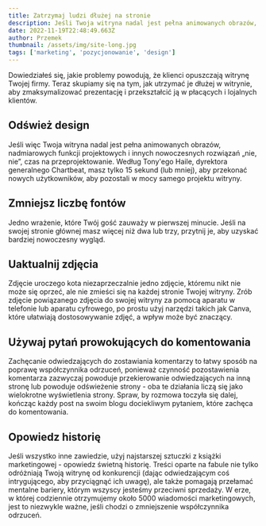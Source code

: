 ```yaml
---
title: Zatrzymaj ludzi dłużej na stronie
description: Jeśli Twoja witryna nadal jest pełna animowanych obrazów, nadmiarowych funkcji projektowych i innych nowoczesnych rozwiązań „nie, nie”, czas na przeprojektowanie.
date: 2022-11-19T22:48:49.663Z
author: Przemek
thumbnail: /assets/img/site-long.jpg
tags: ['marketing', 'pozycjonowanie', 'design']
---
```

Dowiedziałeś się, jakie problemy powodują, że klienci opuszczają witrynę Twojej firmy. Teraz skupiamy się na tym, jak utrzymać je dłużej w witrynie, aby zmaksymalizować prezentację i przekształcić ją w płacących i lojalnych klientów.

## Odśwież design

Jeśli więc Twoja witryna nadal jest pełna animowanych obrazów, nadmiarowych funkcji projektowych i innych nowoczesnych rozwiązań „nie, nie”, czas na przeprojektowanie. Według Tony'ego Haile, dyrektora generalnego Chartbeat, masz tylko 15 sekund (lub mniej), aby przekonać nowych użytkowników, aby pozostali w mocy samego projektu witryny.

## Zmniejsz liczbę fontów

Jedno wrażenie, które Twój gość zauważy w pierwszej minucie. Jeśli na swojej stronie głównej masz więcej niż dwa lub trzy, przytnij je, aby uzyskać bardziej nowoczesny wygląd.

## Uaktualnij zdjęcia

Zdjęcie uroczego kota niezaprzeczalnie jedno zdjęcie, któremu nikt nie może się oprzeć, ale nie zmieści się na każdej stronie Twojej witryny. Zrób zdjęcie powiązanego zdjęcia do swojej witryny za pomocą aparatu w telefonie lub aparatu cyfrowego, po prostu użyj narzędzi takich jak Canva, które ułatwiają dostosowywanie zdjęć, a wpływ może być znaczący.

## Używaj pytań prowokujących do komentowania

Zachęcanie odwiedzających do zostawiania komentarzy to łatwy sposób na poprawę współczynnika odrzuceń, ponieważ czynność pozostawienia komentarza zazwyczaj powoduje przekierowanie odwiedzających na inną stronę lub powoduje odświeżenie strony - oba te działania liczą się jako wielokrotne wyświetlenia strony. Spraw, by rozmowa toczyła się dalej, kończąc każdy post na swoim blogu dociekliwym pytaniem, które zachęca do komentowania.

## Opowiedz historię

Jeśli wszystko inne zawiedzie, użyj najstarszej sztuczki z książki marketingowej - opowiedz świetną historię. Treści oparte na fabule nie tylko odróżniają Twoją witrynę od konkurencji (dając odwiedzającym coś intrygującego, aby przyciągnąć ich uwagę), ale także pomagają przełamać mentalne bariery, którym wszyscy jesteśmy przeciwni sprzedaży. W erze, w której codziennie otrzymujemy około 5000 wiadomości marketingowych, jest to niezwykle ważne, jeśli chodzi o zmniejszenie współczynnika odrzuceń.